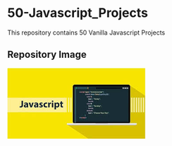 # 50-Javascript_Projects
This repository contains 50 Vanilla Javascript Projects
## Repository Image
![Javascript Image](/hello-world/js-image.jpeg)





























